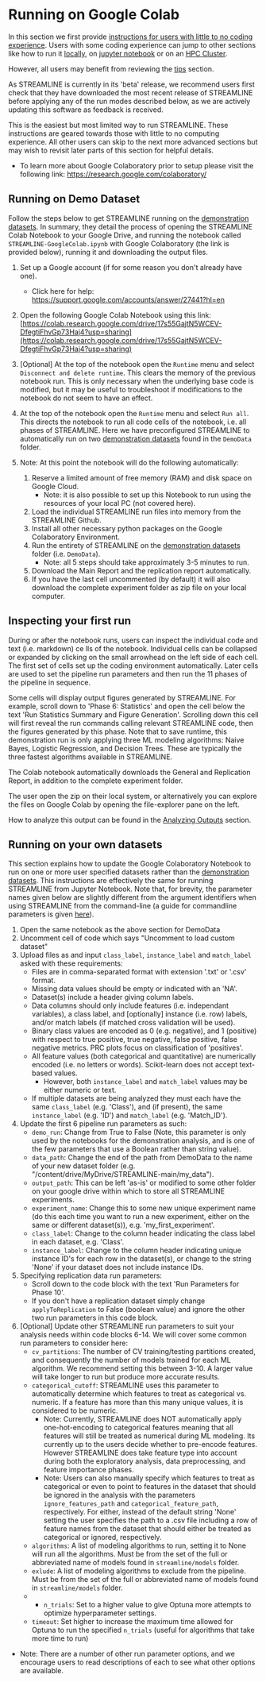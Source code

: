 # Running on Google Colab

In this section we first provide [instructions for users with little to no coding experience](#setting-up-your-first-run). 
Users with some coding experience can jump to other sections 
like how to run it [locally](local.md), on [jupyter notebook](jupyter.md) or on
an [HPC Cluster](cluster.md). 

However, all users may benefit from reviewing the [tips](tips.md) section.

As STREAMLINE is currently in its 'beta' release, we recommend users first check that they have downloaded the 
most recent release of STREAMLINE before applying any of the run modes described below, 
as we are actively updating this software as feedback is received.

This is the easiest but most limited way to run STREAMLINE. These instructions are geared towards those with little 
to no computing experience. All other users can skip to the next more advanced sections 
but may wish to revisit later parts of this section for helpful details.

* To learn more about Google Colaboratory prior to setup please visit the following link: 
https://research.google.com/colaboratory/

## Running on Demo Dataset
Follow the steps below to get STREAMLINE running on the [demonstration datasets](sample.md#demonstration-data). 
In summary, they detail the process of opening the STREAMLINE Colab Notebook to your Google Drive, 
and running the notebook called `STREAMLINE-GoogleColab.ipynb` with Google Colaboratory (the link is provided below), running it 
and downloading the output files.

1. Set up a Google account (if for some reason you don't already have one).
    * Click here for help: https://support.google.com/accounts/answer/27441?hl=en

2. Open the following Google Colab Notebook using this link: 
[https://colab.research.google.com/drive/17s55GajtN5WCEV-DfegtiFhvGp73Haj4?usp=sharing](https://colab.research.google.com/drive/17s55GajtN5WCEV-DfegtiFhvGp73Haj4?usp=sharing)

3. [Optional] At the top of the notebook open the `Runtime` menu and select `Disconnect and delete runtime`. This clears the memory of the previous notebook run. This is only necessary when the underlying base code is modified, but it may be useful to troubleshoot if modifications to the notebook do not seem to have an effect.

4. At the top of the notebook open the `Runtime` menu and select `Run all`.  This directs the notebook to run all code cells of the notebook, i.e. all phases of STREAMLINE.  Here we have preconfigured STREAMLINE to automatically run on two [demonstration datasets](sample.md#demonstration-data) found in the `DemoData` folder.

5. Note: At this point the notebook will do the following automatically:
   1. Reserve a limited amount of free memory (RAM) and disk space on Google Cloud.
       * Note: it is also possible to set up this Notebook to run using the resources of your local PC (not covered here).
   2. Load the individual STREAMLINE run files into memory from the STREAMLINE Github.
   3. Install all other necessary python packages on the Google Colaboratory Environment.
   4. Run the entirety of STREAMLINE on the [demonstration datasets](sample.md#demonstration-data) folder (i.e. `DemoData`).
       * Note: all 5 steps should take approximately 3-5 minutes to run.
   5. Download the Main Report and the replication report automatically.
   6. If you have the last cell uncommented (by default) it will also download the complete experiment folder as zip file on your local computer.

## Inspecting your first run
During or after the notebook runs, users can inspect the individual code and text (i.e. markdown) ce
lls of the notebook. Individual cells can be collapsed or expanded by clicking on the small arrowhead 
on the left side of each cell. The first set of cells set up the coding environment automatically. 
Later cells are used to set the pipeline run parameters and then run the 11 phases of the pipeline in sequence. 

Some cells will display output figures generated by STREAMLINE. 
For example, scroll down to 'Phase 6: Statistics' and open the cell below the text 'Run Statistics 
Summary and Figure Generation'. Scrolling down this cell will first reveal the run commands calling 
relevant STREAMLINE code, then the figures generated by this phase. Note that to save runtime, 
this demonstration run is only applying three ML modeling algorithms: Naive Bayes, Logistic Regression, 
and Decision Trees.  These are typically the three fastest algorithms available in STREAMLINE.

The Colab notebook automatically downloads the General and Replication Report, 
in addition to the complete experiment folder.

The user open the zip on their local system, or alternatively you can explore the files on Google Colab 
by opening the file-explorer pane on the left.

How to analyze this output can be found in the [Analyzing Outputs](analysis.md) section.

## Running on your own datasets
This section explains how to update the Google Colaboratory Notebook to run on one or more user specified 
datasets rather than the [demonstration datasets](sample.md#demonstration-data). This instructions are 
effectively the same for running STREAMLINE from Jupyter Notebook. Note that, for brevity, 
the parameter names given below are slightly different from the argument identifiers when using STREAMLINE 
from the command-line (a guide for commandline parameters is given [here](parameters.md)).

1. Open the same notebook as the above section for DemoData
2. Uncomment cell of code which says "Uncomment to load custom dataset"
3. Upload files as and input `class_label`, `instance_label` and `match_label` asked with these requirements:
    * Files are in comma-separated format with extension '.txt' or '.csv' format.
    * Missing data values should be empty or indicated with an 'NA'.
    * Dataset(s) include a header giving column labels.
    * Data columns should only include features (i.e. independant variables), a class label, and [optionally] instance (i.e. row) labels, and/or match labels (if matched cross validation will be used).
    * Binary class values are encoded as 0 (e.g. negative), and 1 (positive) with respect to true positive, true negative, false positive, false negative metrics. PRC plots focus on classification of 'positives'.
    * All feature values (both categorical and quantitative) are numerically encoded (i.e. no letters or words). Scikit-learn does not accept text-based values.
        * However, both `instance_label` and `match_label` values may be either numeric or text.
    * If multiple datasets are being analyzed they must each have the same `class_label` (e.g. 'Class'), and (if present), the same `instance_label` (e.g. 'ID') and `match_label` (e.g. 'Match_ID').
4. Update the first 6 pipeline run parameters as such:
    * `demo_run`: Change from True to False (Note, this parameter is only used by the notebooks for the demonstration analysis, and is one of the few parameters that use a Boolean rather than string value).
    * `data_path`: Change the end of the path from DemoData to the name of your new dataset folder (e.g. "/content/drive/MyDrive/STREAMLINE-main/my_data").
    * `output_path`: This can be left 'as-is' or modified to some other folder on your google drive within which to store all STREAMLINE experiments.
    * `experiment_name`: Change this to some new unique experiment name (do this each time you want to run a new experiment, either on the same or different dataset(s)), e.g. 'my_first_experiment'.
    * `class_label`: Change to the column header indicating the class label in each dataset, e.g. 'Class'.
    * `instance_label`: Change to the column header indicating unique instance ID's for each row in the dataset(s), or change to the string 'None' if your dataset does not include instance IDs.
5. Specifying replication data run parameters:
    * Scroll down to the code block with the text 'Run Parameters for Phase 10'.
    * If you don't have a replication dataset simply change `applyToReplication` to False (boolean value) and ignore the other two run parameters in this code block.
6. [Optional] Update other STREAMLINE run parameters to suit your analysis needs within code blocks 6-14. We will cover some common run parameters to consider here:
    * `cv_partitions`: The number of CV training/testing partitions created, and consequently the number of models trained for each ML algorithm. We recommend setting this between 3-10. A larger value will take longer to run but produce more accurate results.
    * `categorical_cutoff`: STREAMLINE uses this parameter to automatically determine which features to treat as categorical vs. numeric. If a feature has more than this many unique values, it is considered to be numeric.
        * Note: Currently, STREAMLINE does NOT automatically apply one-hot-encoding to categorical features meaning that all features will still be treated as numerical during ML modeling. Its currently up to the users decide whether to pre-encode features.  However STREAMLINE does take feature type into account during both the exploratory analysis, data preprocessing, and feature importance phases.
        * Note: Users can also manually specify which features to treat as categorical or even to point to features in the dataset that should be ignored in the analysis with the parameters `ignore_features_path` and `categorical_feature_path`, respectively. For either, instead of the default string 'None' setting the user specifies the path to a .csv file including a row of feature names from the dataset that should either be treated as categorical or ignored, respectively.
    * `algorithms`: A list of modeling algorithms to run, setting it to None will run all the algorithms. Must be from the set of the full or abbreviated name of models found in `streamline/models` folder.
    * `exlude`: A list of modeling algorithms to exclude from the pipeline. Must be from the set of the full or abbreviated name of models found in `streamline/models` folder.
    * * `n_trials`: Set to a higher value to give Optuna more attempts to optimize hyperparameter settings.
    * `timeout`: Set higher to increase the maximum time allowed for Optuna to run the specified `n_trials` (useful for algorithms that take more time to run)
* Note: There are a number of other run parameter options, and we encourage users to read descriptions of each to see what other options are available.
